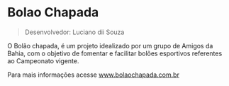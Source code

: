 # Bolao Chapada
> Desenvolvedor: Luciano dii Souza

O Bolão chapada, é um projeto idealizado por um grupo de Amigos da Bahia, com o objetivo de fomentar e facilitar bolões esportivos referentes ao Campeonato vigente.

Para mais informações acesse www.bolaochapada.com.br
